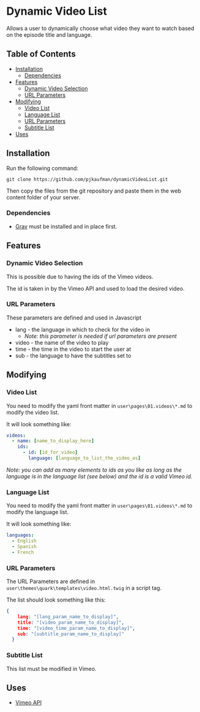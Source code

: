 # Dynamic Video List

Allows a user to dynamically choose what video they want to watch based on the episode title and language.

## Table of Contents

- [Installation](#Installation)
  - [Dependencies](#Dependencies)
- [Features](#Features)
  - [Dynamic Video Selection](#Dynamic-Video-Selection)
  - [URL Parameters](#URL-Parameters)
- [Modifying](#Modifying)
  - [Video List](#Video-List)
  - [Language List](#Language-List)
  - [URL Parameters](#URL-Parameters)
  - [Subtitle List](#Subtitle-List)
- [Uses](#Uses)

## Installation

Run the following command:

```
git clone https://github.com/pjkaufman/dynamicVideoList.git
```

Then copy the files from the git repository and paste them in the web content folder of your server.

### Dependencies

- [Grav](https://getgrav.org/) must be installed and in place first.

## Features

### Dynamic Video Selection

This is possible due to having the ids of the Vimeo videos.

The id  is taken in by the Vimeo API and used to load the desired video.

### URL Parameters

These parameters are defined and used in Javascript

- lang - the language in which to check for the video in
  - _Note: this parameter is needed if url parameters are present_
- video - the name of the video to play
- time - the time in the video to start the user at
- sub - the language to have the subtitles set to

## Modifying

### Video List

You need to modify the yaml front matter in `user\pages\01.videos\*.md` to modify the video list.

It will look something like: 
``` YAML
videos: 
  - name: [name_to_display_here]
    ids: 
      - id: [id_for_video]
        language: [language_to_list_the_video_as]
```
_Note: you can add as many elements to ids as you like as long as the language is in the language list (see below) and the id  is a valid Vimeo id._

### Language List

You need to modify the yaml front matter in `user\pages\01.videos\*.md` to modify the language list.

It will look something like: 
``` YAML
languages: 
  - English
  - Spanish
  - French
```

### URL Parameters

The URL Parameters are defined in `user\themes\quark\templates\video.html.twig` in a script tag.

The list should look something like this:
``` JSON
{
    lang: "[lang_param_name_to_display]", 
    title: "[video_param_name_to_display]", 
    time: "[video_time_param_name_to_display]",
    sub: "[subtitle_param_name_to_display]"
  }
```

 

### Subtitle List

This list must be modified in Vimeo. 

## Uses

- [Vimeo API](https://github.com/vimeo/player.js#vimeo-player-api---)
